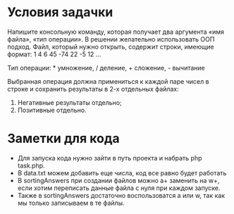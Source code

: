 # Условия задачки
Напишите консольную команду, которая получает два аргумента «имя файла», «тип операции». В решении желательно использовать ООП подход.
Файл, который нужно открыть, содержит строки, имеющие формат:
1 4
6 45
-74 22
-5 12
…

Тип операции: * умножение, / деление, + сложение, - вычитание

Выбранная операция должна примениться к каждой паре чисел в строке и сохранить результаты в 2-х отдельных файлах:
1. Негативные результаты отдельно;
2. Позитивные отдельно.

# Заметки для кода 
- Для запуска кода нужно зайти в путь проекта и набрать php task.php.
- В data.txt можем добавить еще числа, код все равно будет работать
- В sortingAnswers при создании файлов можно a+ заменить на w+, если хотим переписать данные файла с нуля при каждом запуске.
- Также в sortingAnswers достаточно воспользоватся a или w, так как мы только записываем в те файлы.  
